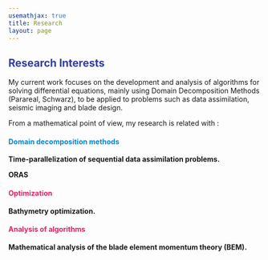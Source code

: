 ```yaml
---
usemathjax: true
title: Research
layout: page
---
```

## <strong style="color:#303F9F">Research Interests</strong>
My current work focuses on the development and analysis of algorithms for solving differential equations, mainly using Domain Decomposition Methods (Parareal, Schwarz), to be applied to problems such as data assimilation, seismic imaging and blade design.  

From a mathematical point of view, my research is related with :

<!-- 
KEYWORDS
Parareal algorithm, Parallel data assimilation, 
Bathymetry optimization, Helmholtz equation, 
Blade element method, Blade design.
-->

#### <strong style="color:#0288D1">Domain decomposition methods</strong>

**Time-parallelization of sequential data assimilation problems.**

<!--  
In the first part, we propose a procedure to couple unbounded in time data assimilation methods with time-parallel algorithms. The combination between the Luenberger observer and Parareal algorithm is studied, providing a way to estimate the number of parareal iterations required to preserve the observer rate of convergence, as well as an estimation of the theoretical efficiency of the entire procedure.

We propose a procedure to couple unbounded in time data assimilation methods with time-parallel algorithms. In order to do so, we design a procedure called Diamond
strategy, that consists in splitting the infinite time interval into bounded windows and then apply, following a sequential order, the time-parallel solver on each. The
problem we consider deals with the identification of a system state by using a Luenberger observer. This strategy gives rise to an exponential rate of convergence, that we aim at preserving when coupling it with the Parareal algorithm. We provide a way to estimate, on each window, the number of parareal iterations required to preserve the observer rate of convergence. In addition, we estimate the theoretical efficiency of the whole procedure.
-->

**ORAS** <!-- combined with geophysics**   
The young researcher will be in charge of the development and optimization of a time-harmonic wave-equation solver (Helmholtz problem) for applications in the fields of seismic and medical imaging. The numerical schemes will rely on a compact finite-difference method on regular Cartesian grids and on the finite element method on unstructured tetrahedral meshes. The numerical schemes will be developed for both the acousto- and elasto-dynamic equations. The linear system resulting from the discretization of the wave equation will be solved with iterative methods such as GMRES (Generalized minimal residual) preconditioned by the two-level domain-decomposition method ORAS (Two-level Optimized Restricted Additive Schwarz). The wave equation solver will be interfaced with 3D imaging code based upon frequency-domain Full Waveform Inversion (FWI), a PDE-constrained optimization problem for wavefield and parameter estimation -->


#### <strong style="color:#E91E63">Optimization</strong>
**Bathymetry optimization.**  

<!--
We then discuss the determination of a bathymetry from an optimization perspective. Imposing that wave propagation must fulfill a certain criterion associated with a cost functional, we consider a PDE-constrained optimization problem where the bathymetry plays the role of control and wave propagation is described by the Helmholtz equation. We are
able to prove, under suitable assumptions, the continuity of the control-to-state mapping and the existence of an optimal solution, including also some results about solutions to Helmholtz problem and convergence in a discrete framework. This work is complemented by numerical experiments.

Closely related to the previous topic...   

The wave equation is often used to model wave propagation in coastal engineering problems, since its simplicity leads to an explicit
solution, provided a flat bathymetry. Lifting this assumption yields a different formulation of the Helmholtz equation describing the total wave amplitude, being
necessary to address the continuity and boundedness of its solution. Since we are interested in the determination of a bathymetry from an optimal control perspec-
tive, we study a PDE-constrained optimization problem in which the bathymetry plays the role of control. We prove the continuity of the control-to-state mapping
and the existence of an optimal solution. The discrete optimization problem is also addressed, studying the convergence to the discrete optimal solution as well as the convergence of a FEM approximation.
-->

#### <strong style="color:#E91E63">Analysis of algorithms</strong>

**Mathematical analysis of the blade element momentum theory (BEM).**

<!--
The last part of this work is devoted to analyze the convergence of the Blade element momentum theory, a classical method used to determine the propeller efficiency as well as its design parameters. We propose a reformulation of the method that allows to obtain conditions for existence of solutions and establish the convergence of some solving
algorithms. We also study the associated optimization problem in certain contexts.
 
The Blade element momentum (BEM) theory is a classical method to determine the design parameters of a blade and maximize the propeller efficiency. Nevertheless, it has
never been analyzed from a mathematical point of view. We then propose a reformulation of the model that allows to obtain conditions for existence of solutions and
establish the convergence of some solving algorithms. We also study the associated optimization problem in various contexts.

The Blade Element Momentum theory (BEM), introduced by H. Glauert in 1926, provides a framework to model the aerodynamic interaction between a turbine and a fluid flow.
This theory is either used to estimate turbine efficiency or as a design aid. However, a lack of mathematical interpretation limits the understanding of some of its angles. The aim of this paper is to propose an analysis of BEM equations. Our approach is based on a reformulation of Glauert’s model which enables us to identify criteria which ensure the existence of solution(s). In this framework, we also study the convergence of solution algorithms and analyze turbine design procedures. The mathematical analysis is completed and illustrated by numerical experiments.
-->

